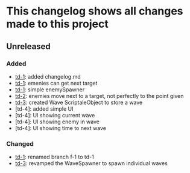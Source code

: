 # This changelog shows all changes made to this project

## Unreleased
### Added
- [td-1]: added changelog.md
- [td-1]: emenies can get next target
- [td-1]: simple enemySpawner
- [td-2]: enemies move next to a target, not perfectly to the point given
- [td-3]: created Wave ScriptaleObject to store a wave
- [td-4]: added simple UI
- [td-4]: UI showing current wave
- [td-4]: UI showing enemy in wave
- [td-4]: UI showing time to next wave

### Changed
- [td-1]: renamed branch f-1 to td-1
- [td-3]: revamped the WaveSpawner to spawn individual waves

[td-1]: https://github.com/Gragog/Tower-Defense/tree/td-1
[td-2]: https://github.com/Gragog/Tower-Defense/tree/td-2
[td-3]: https://github.com/Gragog/Tower-Defense/tree/td-3
[td-3]: https://github.com/Gragog/Tower-Defense/tree/td-4